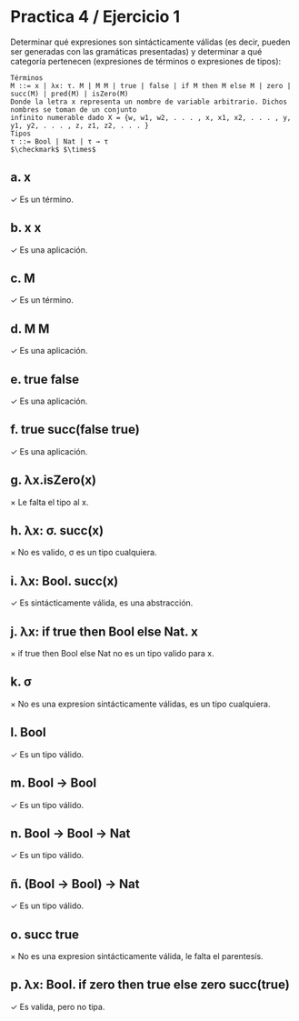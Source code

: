 # Practica 4 / Ejercicio 1  
Determinar qué expresiones son sintácticamente válidas (es decir, pueden ser generadas con las gramáticas presentadas) y determinar a qué categoría pertenecen (expresiones de términos o expresiones de tipos):  
```
Términos
M ::= x | λx: τ. M | M M | true | false | if M then M else M | zero | succ(M) | pred(M) | isZero(M)
Donde la letra x representa un nombre de variable arbitrario. Dichos nombres se toman de un conjunto
infinito numerable dado X = {w, w1, w2, . . . , x, x1, x2, . . . , y, y1, y2, . . . , z, z1, z2, . . . }
Tipos
τ ::= Bool | Nat | τ → τ
$\checkmark$ $\times$ 
```
## a. x  
$\checkmark$ Es un término.
## b. x x  
$\checkmark$ Es una aplicación.
## c. M  
$\checkmark$ Es un término.
## d. M M
$\checkmark$ Es una aplicación.  
## e. true false  
$\checkmark$ Es una aplicación.  
## f. true succ(false true)  
$\checkmark$ Es una aplicación.  
## g. λx.isZero(x)  
$\times$ Le falta el tipo al x.
## h. λx: σ. succ(x)  
$\times$ No es valido, σ es un tipo cualquiera.
## i. λx: Bool. succ(x)  
$\checkmark$ Es sintácticamente válida, es una abstracción.
## j. λx: if true then Bool else Nat. x  
$\times$ if true then Bool else Nat no es un tipo valido para x.
## k. σ  
$\times$ No es una expresion sintácticamente válidas, es un tipo cualquiera.  
## l. Bool  
$\checkmark$ Es un tipo válido.
## m. Bool → Bool  
$\checkmark$ Es un tipo válido.
## n. Bool → Bool → Nat  
$\checkmark$ Es un tipo válido.
## ñ. (Bool → Bool) → Nat  
$\checkmark$ Es un tipo válido.
## o. succ true  
$\times$ No es una expresion sintácticamente válida, le falta el parentesís.
## p. λx: Bool. if zero then true else zero succ(true)  
$\checkmark$ Es valida, pero no tipa.
